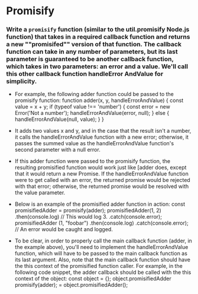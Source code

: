 # Promisify

### Write a `promisify` function (similar to the util.promisify Node.js function) that takes in a required callback function and returns a new ""promisifed"" version of that function. The callback function can take in any number of parameters, but its last parameter is guaranteed to be another callback function, which takes in two parameters: an error and a value. We'll call this other callback function handleError AndValue for simplicity.


- For example, the following adder function could be passed to the promisify function:
function adder(x, y, handleErrorAndValue) { const value = x + y;
if (typeof value !== 'number') {
const error = new Error('Not a number'); handleErrorAndValue(error, null);
} else {
handleErrorAndValue(null, value);
}
}

- It adds two values x and y, and in the case that the result isn't a number, it calls the handleErrorAndValue function with a new error; otherwise, it passes the summed value as the handleErrorAndValue function's second parameter with a
null error.
- If this adder function were passed to the promisify function, the resulting promisified function would work just like [adder does, except that it would return a new Promise. If the handleErrorAndValue function were to get called with an error, the returned promise would be rejected with that error; otherwise, the returned promise would be resolved with the value parameter.

- Below is an example of the promisified adder function in action:
const promisifiedAdder = promisify(adder);
promisifiedAdder(1, 2)
.then(console.log) // This would log 3.
.catch(console.error);
promisifiedAdder (1, "foobar")
.then(console.log)
.catch(console.error); // An error would be caught and logged.

- To be clear, in order to properly call the main callback function (adder, in the example above), you'll need to implement
the handleErrorAndValue function, which will have to be passed to the main callback function as its last argument. Also, note that the main callback function should have the this context of the promisified function caller. For example, in the following code snippet, the adder callback should be called with the this context of the object:
const object = {};
object.promisifiedAdder promisify(adder); =
object.promisifiedAdder();

